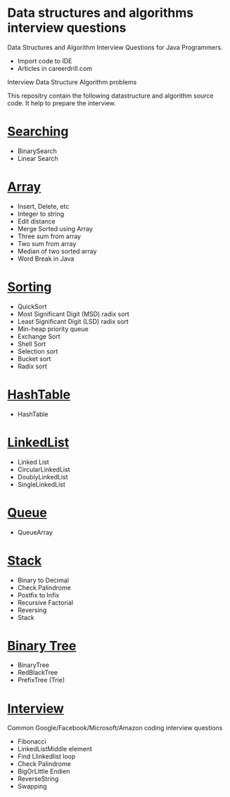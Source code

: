 # Data structures and algorithms interview questions

Data Structures and Algorithm Interview Questions for Java Programmers.

- Import code to IDE
- Articles in careerdrill.com

Interview Data Structure Algorithm problems


This repositry contain the following datastructure and algorithm source code. It help to prepare the interview.


[Searching](https://www.careerdrill.com/category/fundamentals/algorithm/searching/)
=========
- BinarySearch
- Linear Search

[Array](https://www.careerdrill.com/category/fundamentals/data-structure/array/)
======
- Insert, Delete, etc
- Integer to string
- Edit distance
- Merge Sorted using Array
- Three sum from array
- Two sum from array
- Median of two sorted array
- Word Break in Java

[Sorting](https://www.careerdrill.com/category/fundamentals/algorithm/sorting/)
=======
- QuickSort
- Most Significant Digit (MSD) radix sort
- Least Significant Digit (LSD) radix sort
- Min-heap priority queue
- Exchange Sort
- Shell Sort
- Selection sort
- Bucket sort
- Radix sort


[HashTable](https://www.careerdrill.com/category/fundamentals/data-structure/hashtable/)
=========
- HashTable


[LinkedList](https://www.careerdrill.com/category/fundamentals/data-structure/linked-list/)
=========
- Linked List
- CircularLinkedList
- DoublyLinkedList
- SingleLinkedList


[Queue](https://www.careerdrill.com/category/fundamentals/data-structure/queue/)
=====
- QueueArray

[Stack](https://www.careerdrill.com/category/fundamentals/data-structure/stack/)
=====
- Binary to Decimal
- Check Palindrome
- Postfix to Infix
- Recursive Factorial
- Reversing
- Stack

[Binary Tree](https://www.careerdrill.com/category/fundamentals/data-structure/tree/)
==========
- BinaryTree
- RedBlackTree
- PrefixTree (Trie)

[Interview](https://www.careerdrill.com/category/fundamentals/coding-interview/)
=========

Common Google/Facebook/Microsoft/Amazon coding interview questions

- Fibonacci
- LinkedListMiddle element
- Find Llinkedlist loop
- Check Palindrome
- BigOrLittle Endien
- ReverseString
- Swapping
